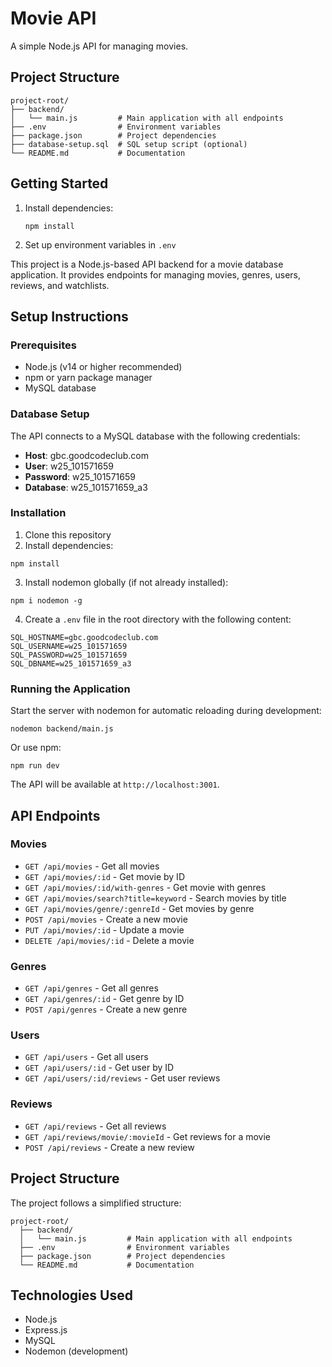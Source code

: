 # Movie API

A simple Node.js API for managing movies.

## Project Structure

```
project-root/
├── backend/
│   └── main.js         # Main application with all endpoints
├── .env                # Environment variables
├── package.json        # Project dependencies
├── database-setup.sql  # SQL setup script (optional)
└── README.md           # Documentation
```

## Getting Started

1. Install dependencies:

   ```
   npm install
   ```

2. Set up environment variables in `.env`

This project is a Node.js-based API backend for a movie database application. It provides endpoints for managing movies, genres, users, reviews, and watchlists.

## Setup Instructions

### Prerequisites

- Node.js (v14 or higher recommended)
- npm or yarn package manager
- MySQL database

### Database Setup

The API connects to a MySQL database with the following credentials:

- **Host**: gbc.goodcodeclub.com
- **User**: w25_101571659
- **Password**: w25_101571659
- **Database**: w25_101571659_a3

### Installation

1. Clone this repository
2. Install dependencies:

```
npm install
```

3. Install nodemon globally (if not already installed):

```
npm i nodemon -g
```

4. Create a `.env` file in the root directory with the following content:

```
SQL_HOSTNAME=gbc.goodcodeclub.com
SQL_USERNAME=w25_101571659
SQL_PASSWORD=w25_101571659
SQL_DBNAME=w25_101571659_a3
```

### Running the Application

Start the server with nodemon for automatic reloading during development:

```
nodemon backend/main.js
```

Or use npm:

```
npm run dev
```

The API will be available at `http://localhost:3001`.

## API Endpoints

### Movies

- `GET /api/movies` - Get all movies
- `GET /api/movies/:id` - Get movie by ID
- `GET /api/movies/:id/with-genres` - Get movie with genres
- `GET /api/movies/search?title=keyword` - Search movies by title
- `GET /api/movies/genre/:genreId` - Get movies by genre
- `POST /api/movies` - Create a new movie
- `PUT /api/movies/:id` - Update a movie
- `DELETE /api/movies/:id` - Delete a movie

### Genres

- `GET /api/genres` - Get all genres
- `GET /api/genres/:id` - Get genre by ID
- `POST /api/genres` - Create a new genre

### Users

- `GET /api/users` - Get all users
- `GET /api/users/:id` - Get user by ID
- `GET /api/users/:id/reviews` - Get user reviews

### Reviews

- `GET /api/reviews` - Get all reviews
- `GET /api/reviews/movie/:movieId` - Get reviews for a movie
- `POST /api/reviews` - Create a new review

## Project Structure

The project follows a simplified structure:

```
project-root/
  ├── backend/
  │   └── main.js         # Main application with all endpoints
  ├── .env                # Environment variables
  ├── package.json        # Project dependencies
  └── README.md           # Documentation
```

## Technologies Used

- Node.js
- Express.js
- MySQL
- Nodemon (development)
